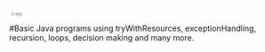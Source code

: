 

<code><img height="27" src="https://raw.githubusercontent.com/github/explore/80688e429a7d4ef2fca1e82350fe8e3517d3494d/topics/java/java.png" alt="java"></code>
<br />
#Basic Java programs using tryWithResources, exceptionHandling, recursion, loops, decision making and many more.
